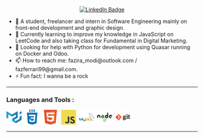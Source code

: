 <!-- <div id="header" align="center">
  <img src="https://media.giphy.com/media/M9gbBd9nbDrOTu1Mqx/giphy.gif" width="100"/>
</div> -->

<div id="badges" align="center"">
  <a href="https://www.linkedin.com/in/faziram/">
    <img src="https://img.shields.io/badge/LinkedIn-blue?style=for-the-badge&logo=linkedin&logoColor=white" alt="LinkedIn Badge"/>
  </a>
</div>

<div id="header" align="start">
  <ul>
    <li> 🔭 A student, freelancer and intern in Software Engineering mainly on front-end development and graphic design. </li>
    <li> 🌱 Currently learning to improve my knowledge in JavaScript on LeetCode and also taking class for Fundamental in Digital Marketing. </li>
    <li> 🤔 Looking for help with Python for development using Quasar running on Docker and Odoo. </li>
    <li> 📫 How to reach me: fazira_modi@outlook.com / fazferrari99@gmail.com. </li>
    <li> ⚡ Fun fact: I wanna be a rock
  </ul>
</div>

---

### Languages and Tools :
<div>
  <img src="https://github.com/devicons/devicon/blob/master/icons/materialui/materialui-original.svg" title="Material UI" alt="Material UI" width="40" height="40"/>&nbsp;
  <img src="https://github.com/devicons/devicon/blob/master/icons/css3/css3-plain-wordmark.svg"  title="CSS3" alt="CSS" width="40" height="40"/>&nbsp;
  <img src="https://github.com/devicons/devicon/blob/master/icons/html5/html5-original.svg" title="HTML5" alt="HTML" width="40" height="40"/>&nbsp;
  <img src="https://github.com/devicons/devicon/blob/master/icons/javascript/javascript-original.svg" title="JavaScript" alt="JavaScript" width="40" height="40"/>&nbsp;
  <img src="https://github.com/devicons/devicon/blob/master/icons/mysql/mysql-original-wordmark.svg" title="MySQL"  alt="MySQL" width="40" height="40"/>&nbsp;
  <img src="https://github.com/devicons/devicon/blob/master/icons/nodejs/nodejs-original-wordmark.svg" title="NodeJS" alt="NodeJS" width="40" height="40"/>&nbsp;
  <img src="https://github.com/devicons/devicon/blob/master/icons/git/git-original-wordmark.svg" title="Git" **alt="Git" width="40" height="40"/>
</div>

---

<!-- ### :fire: My Stats :
[![GitHub Streak](http://github-readme-streak-stats.herokuapp.com?user=FaziraFM&theme=dark&background=000000)](https://git.io/streak-stats)
[![Top Langs](https://github-readme-stats.vercel.app/api/top-langs/?username=FaziraFM&layout=compact&theme=vision-friendly-dark)](https://github.com/anuraghazra/github-readme-stats) -->
